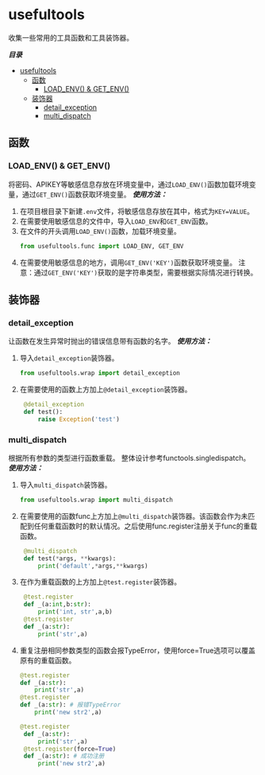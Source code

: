 # usefultools
收集一些常用的工具函数和工具装饰器。

***目录***
- [usefultools](#usefultools)
  - [函数](#函数)
    - [LOAD\_ENV() \& GET\_ENV()](#load_env--get_env)
  - [装饰器](#装饰器)
    - [detail\_exception](#detail_exception)
    - [multi\_dispatch](#multi_dispatch)

## 函数

### LOAD_ENV() & GET_ENV()
将密码、APIKEY等敏感信息存放在环境变量中，通过`LOAD_ENV()`函数加载环境变量，通过`GET_ENV()`函数获取环境变量。
***使用方法：***
1. 在项目根目录下新建`.env`文件，将敏感信息存放在其中，格式为`KEY=VALUE`。
2. 在需要使用敏感信息的文件中，导入`LOAD_ENV`和`GET_ENV`函数。
3. 在文件的开头调用`LOAD_ENV()`函数，加载环境变量。
   ```python
   from usefultools.func import LOAD_ENV, GET_ENV
   ```
4. 在需要使用敏感信息的地方，调用`GET_ENV('KEY')`函数获取环境变量。
注意：通过`GET_ENV('KEY')`获取的是字符串类型，需要根据实际情况进行转换。

## 装饰器

### detail_exception
让函数在发生异常时抛出的错误信息带有函数的名字。
***使用方法：***
1. 导入`detail_exception`装饰器。
   ```python
   from usefultools.wrap import detail_exception
   ```
2. 在需要使用的函数上方加上`@detail_exception`装饰器。
   ```python
    @detail_exception
    def test():
        raise Exception('test')
   ```

### multi_dispatch
根据所有参数的类型进行函数重载。
整体设计参考functools.singledispatch。
***使用方法：***
1. 导入`multi_dispatch`装饰器。
   ```python
   from usefultools.wrap import multi_dispatch
   ```
2. 在需要使用的函数func上方加上`@multi_dispatch`装饰器。该函数会作为未匹配到任何重载函数时的默认情况。之后使用func.register注册关于func的重载函数。
   ```python
    @multi_dispatch
    def test(*args, **kwargs):
        print('default',*args,**kwargs)
   ```
3. 在作为重载函数的上方加上`@test.register`装饰器。
   ```python
    @test.register
    def _(a:int,b:str):
        print('int, str',a,b)
    @test.register
    def _(a:str):
        print('str',a)
   ```
4. 重复注册相同参数类型的函数会报TypeError，使用force=True选项可以覆盖原有的重载函数。
    ```python
   @test.register
    def _(a:str):
        print('str',a)
    @test.register
    def _(a:str): # 报错TypeError
        print('new str2',a)
   ```
   ```python
   @test.register
    def _(a:str):
        print('str',a)
    @test.register(force=True)
    def _(a:str): # 成功注册
        print('new str2',a)
   ```